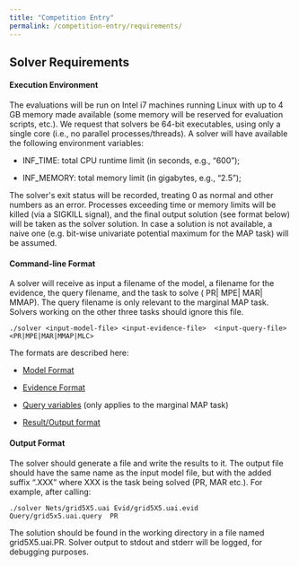 ```yaml
---
title: "Competition Entry"
permalink: /competition-entry/requirements/
---
```


## Solver Requirements

#### Execution Environment

The evaluations will be run on Intel i7 machines running Linux with up to 4 GB memory made available (some memory will be reserved for evaluation scripts, etc.). We request that solvers be 64-bit executables, using only a single core (i.e., no parallel processes/threads). A solver will have available the following environment variables:

* INF_TIME: total CPU runtime limit (in seconds, e.g., “600”);
    
* INF_MEMORY: total memory limit (in gigabytes, e.g., “2.5”);
    

The solver's exit status will be recorded, treating 0 as normal and other numbers as an error. Processes exceeding time or memory limits will be killed (via a SIGKILL signal), and the final output solution (see format below) will be taken as the solver solution. In case a solution is not available, a naive one (e.g. bit-wise univariate potential maximum for the MAP task) will be assumed.

#### Command-line Format

A solver will receive as input a filename of the model, a filename for the evidence, the query filename, and the task to solve ( PR| MPE| MAR| MMAP). The query filename is only relevant to the marginal MAP task. Solvers working on the other three tasks should ignore this file.
```
./solver <input-model-file> <input-evidence-file>  <input-query-file>  <PR|MPE|MAR|MMAP|MLC>
```
The formats are described here:

* [Model Format](../file-formats/model-format.md)
    
* [Evidence Format](../file-formats/evidence-format.md)
    
* [Query variables](../file-formats/query-format.md) (only applies to the marginal MAP task)
    
* [Result/Output format](../file-formats/result-format.md)
    

#### Output Format

The solver should generate a file and write the results to it. The output file should have the same name as the input model file, but with the added suffix “.XXX” where XXX is the task being solved (PR, MAR etc.). For example, after calling:
```
./solver Nets/grid5X5.uai Evid/grid5X5.uai.evid Query/grid5x5.uai.query  PR
```
The solution should be found in the working directory in a file named grid5X5.uai.PR. Solver output to stdout and stderr will be logged, for debugging purposes.
